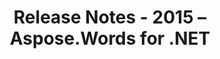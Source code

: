 ﻿---
title: Release Notes - 2015 – Aspose.Words for .NET
articleTitle: Release Notes - 2015
linktitle: Release Notes - 2015
description: "Release Notes - 2015 – learn about the latest updates and fixes."
type: docs
weight: 60
url: /net/release-notes-2015/
---


